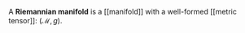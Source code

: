 A **Riemannian manifold** is a [[manifold]] with a well-formed [[metric tensor]]: $(\mathcal{M}, g)$.
